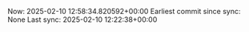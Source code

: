 Now: 2025-02-10 12:58:34.820592+00:00 Earliest commit since sync: None Last sync: 2025-02-10 12:22:38+00:00
